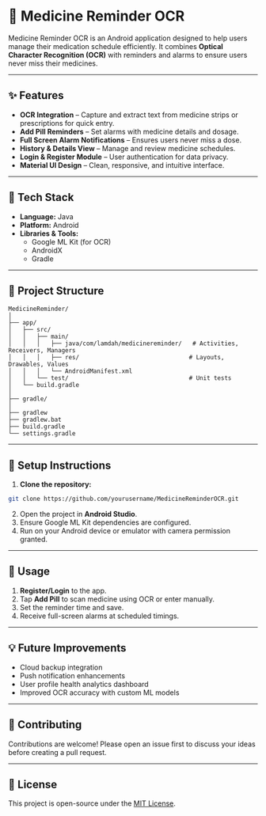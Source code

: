 # 📱 Medicine Reminder OCR

Medicine Reminder OCR is an Android application designed to help users manage their medication schedule efficiently. It combines **Optical Character Recognition (OCR)** with reminders and alarms to ensure users never miss their medicines.

---

## ✨ Features

- **OCR Integration** – Capture and extract text from medicine strips or prescriptions for quick entry.
- **Add Pill Reminders** – Set alarms with medicine details and dosage.
- **Full Screen Alarm Notifications** – Ensures users never miss a dose.
- **History & Details View** – Manage and review medicine schedules.
- **Login & Register Module** – User authentication for data privacy.
- **Material UI Design** – Clean, responsive, and intuitive interface.

---

## 🚀 Tech Stack

- **Language:** Java
- **Platform:** Android
- **Libraries & Tools:**
  - Google ML Kit (for OCR)
  - AndroidX
  - Gradle

---

## 🔧 Project Structure

```
MedicineReminder/
│
├── app/
│   ├── src/
│   │   ├── main/
│   │   │   ├── java/com/lamdah/medicinereminder/   # Activities, Receivers, Managers
│   │   │   ├── res/                               # Layouts, Drawables, Values
│   │   │   └── AndroidManifest.xml
│   │   └── test/                                  # Unit tests
│   └── build.gradle
│
├── gradle/
│
├── gradlew
├── gradlew.bat
├── build.gradle
└── settings.gradle
```

---

## 📝 Setup Instructions

1. **Clone the repository:**

```bash
git clone https://github.com/yourusername/MedicineReminderOCR.git
```

2. Open the project in **Android Studio**.
3. Ensure Google ML Kit dependencies are configured.
4. Run on your Android device or emulator with camera permission granted.

---

## 🎯 Usage

1. **Register/Login** to the app.
2. Tap **Add Pill** to scan medicine using OCR or enter manually.
3. Set the reminder time and save.
4. Receive full-screen alarms at scheduled timings.

---

## 💡 Future Improvements

- Cloud backup integration
- Push notification enhancements
- User profile health analytics dashboard
- Improved OCR accuracy with custom ML models

---

## 🤝 Contributing

Contributions are welcome! Please open an issue first to discuss your ideas before creating a pull request.

---

## 📄 License

This project is open-source under the [MIT License](LICENSE).
